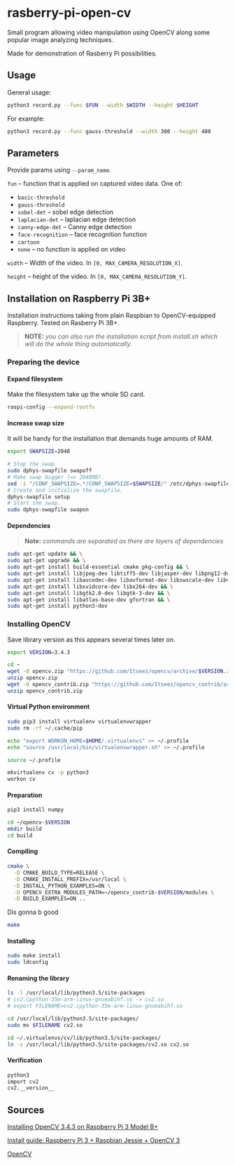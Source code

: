 # rasberry-pi-open-cv

Small program allowing video manipulation using OpenCV along some popular
image analyzing techniques.

Made for demonstration of Rasberry Pi possibilities.

## Usage

General usage:

```bash
python3 record.py --func $FUN --width $WIDTH --height $HEIGHT
```

For example:

```bash
python3 record.py --func gauss-threshold --width 300 --height 400
```

## Parameters

Provide params using `--param_name`.

`fun` – function that is applied on captured video data. One of:

- `basic-threshold`
- `gauss-threshold`
- `sobel-det` – sobel edge detection
- `laplacian-det` – laplacian edge detection
- `canny-edge-det` – Canny edge detection
- `face-recognition` – face recognition function
- `cartoon`
- `none` – no function is applied on video

`width` – Width of the video. In `[0, MAX_CAMERA_RESOLUTION_X]`.

`height` – height of the video. In `[0, MAX_CAMERA_RESOLUTION_Y]`.

## Installation on Raspberry Pi 3B+

Installation instructions taking from plain Raspbian to OpenCV-equipped Raspberry. Tested on Rasberry Pi 3B+.

> **NOTE:** _you can also run the installation script from install.sh which will do the whole thing automatically._

### Preparing the device

#### Expand filesystem

Make the filesystem take up the whole SD card.

```bash
raspi-config --expand-rootfs
```

#### Increase swap size

It will be handy for the installation that demands huge amounts of RAM.

```bash
export SWAPSIZE=2048
```

```bash
# Stop the swap.
sudo dphys-swapfile swapoff
# Make swap bigger (=> 2048MB).
sed -i "/CONF_SWAPSIZE=.*/CONF_SWAPSIZE=$SWAPSIZE/" /etc/dphys-swapfile
# Create and initialize the swapfile.
dphys-swapfile setup
# Start the swap.
sudo dphys-swapfile swapon
```

#### Dependencies

> **Note:** _commands are separated as there are layers of dependencies_

```bash
sudo apt-get update && \
sudo apt-get upgrade && \
sudo apt-get install build-essential cmake pkg-config && \
sudo apt-get install libjpeg-dev libtiff5-dev libjasper-dev libpng12-dev && \
sudo apt-get install libavcodec-dev libavformat-dev libswscale-dev libv4l-dev && \
sudo apt-get install libxvidcore-dev libx264-dev && \
sudo apt-get install libgtk2.0-dev libgtk-3-dev && \
sudo apt-get install libatlas-base-dev gfortran && \
sudo apt-get install python3-dev
```

### Installing OpenCV

Save library version as this appears several times later on.

```bash
export VERSION=3.4.3
```

```bash
cd ~
wget -O opencv.zip "https://github.com/Itseez/opencv/archive/$VERSION.zip"
unzip opencv.zip
wget -O opencv_contrib.zip "https://github.com/Itseez/opencv_contrib/archive/$VERSION.zip"
unzip opencv_contrib.zip
```

#### Virtual Python environment

```bash
sudo pip3 install virtualenv virtualenvwrapper
sudo rm -rf ~/.cache/pip
```

```bash
echo "export WORKON_HOME=$HOME/.virtualenvs" >> ~/.profile
echo "source /usr/local/bin/virtualenvwrapper.sh" >> ~/.profile
```

```bash
source ~/.profile
```

```bash
mkvirtualenv cv -p python3
workon cv
```

#### Preparation

```bash
pip3 install numpy
```

```bash
cd ~/opencv-$VERSION
mkdir build
cd build
```

#### Compiling

```bash
cmake \
  -D CMAKE_BUILD_TYPE=RELEASE \
  -D CMAKE_INSTALL_PREFIX=/usr/local \
  -D INSTALL_PYTHON_EXAMPLES=ON \
  -D OPENCV_EXTRA_MODULES_PATH=~/opencv_contrib-$VERSION/modules \
  -D BUILD_EXAMPLES=ON ..
```

Dis gonna b good
```bash
make
```

#### Installing

```bash
sudo make install
sudo ldconfig
```

#### Renaming the library

```bash
ls -l /usr/local/lib/python3.5/site-packages
# cv2.cpython-35m-arm-linux-gnueabihf.so -> cv2.so
# export FILENAME=cv2.cpython-35m-arm-linux-gnueabihf.so
```

```bash
cd /usr/local/lib/python3.5/site-packages/
sudo mv $FILENAME cv2.so
```

```bash
cd ~/.virtualenvs/cv/lib/python3.5/site-packages/
ln -s /usr/local/lib/python3.5/site-packages/cv2.so cv2.so
```

#### Verification

```bash
python3
import cv2
cv2.__version__
```

## Sources

[Installing OpenCV 3.4.3 on Raspberry Pi 3 Model B+](https://www.alatortsev.com/2018/09/05/installing-opencv-3-4-3-on-raspberry-pi-3-b)

[Install guide: Raspberry Pi 3 + Raspbian Jessie + OpenCV 3](https://www.pyimagesearch.com/2016/04/18/install-guide-raspberry-pi-3-raspbian-jessie-opencv-3)

[OpenCV](https://opencv.org)
